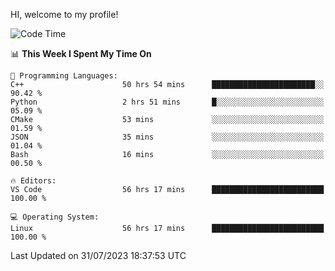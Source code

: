 HI, welcome to my profile!
<!--START_SECTION:waka-->
![Code Time](http://img.shields.io/badge/Code%20Time-1%2C123%20hrs%2037%20mins-blue)

📊 **This Week I Spent My Time On** 

```text
💬 Programming Languages: 
C++                      50 hrs 54 mins      ███████████████████████░░   90.42 % 
Python                   2 hrs 51 mins       █░░░░░░░░░░░░░░░░░░░░░░░░   05.09 % 
CMake                    53 mins             ░░░░░░░░░░░░░░░░░░░░░░░░░   01.59 % 
JSON                     35 mins             ░░░░░░░░░░░░░░░░░░░░░░░░░   01.04 % 
Bash                     16 mins             ░░░░░░░░░░░░░░░░░░░░░░░░░   00.50 % 

🔥 Editors: 
VS Code                  56 hrs 17 mins      █████████████████████████   100.00 % 

💻 Operating System: 
Linux                    56 hrs 17 mins      █████████████████████████   100.00 % 
```


 Last Updated on 31/07/2023 18:37:53 UTC
<!--END_SECTION:waka-->
